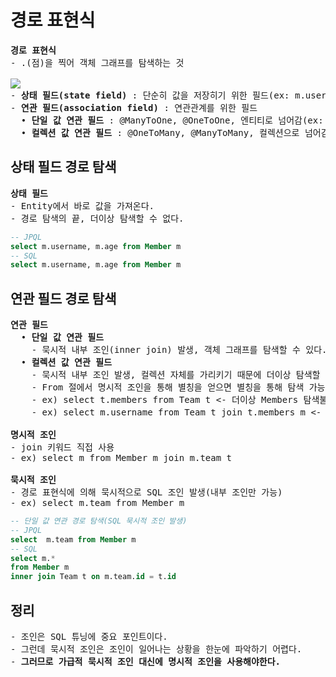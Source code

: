 # 경로 표현식
<pre>
<b>경로 표현식</b>
- .(점)을 찍어 객체 그래프를 탐색하는 것

<img src="https://github.com/RyuKyeongWoo/TIL/blob/main/SpringBootJPA/img/PathExpression.PNG"/>
- <b>상태 필드(state field)</b> : 단순히 값을 저장히기 위한 필드(ex: m.username)
- <b>연관 필드(association field)</b> : 연관관계를 위한 필드
  • <b>단일 값 연관 필드</b> : @ManyToOne, @OneToOne, 엔티티로 넘어감(ex: m.team)
  • <b>컬렉션 값 연관 필드</b> : @OneToMany, @ManyToMany, 컬렉션으로 넘어감(ex: t.members)
</pre>
## 상태 필드 경로 탐색
<pre>
<b>상태 필드</b>
- Entity에서 바로 값을 가져온다.
- 경로 탐색의 끝, 더이상 탐색할 수 없다.
</pre>
```sql
-- JPQL
select m.username, m.age from Member m
-- SQL
select m.username, m.age from Member m
```
## 연관 필드 경로 탐색
<pre>
<b>연관 필드</b>
  • <b>단일 값 연관 필드</b>
    - 묵시적 내부 조인(inner join) 발생, 객체 그래프를 탐색할 수 있다.
  • <b>컬렉션 값 연관 필드</b>
    - 묵시적 내부 조인 발생, 컬렉션 자체를 가리키기 때문에 더이상 탐색할 수 없다.
    - From 절에서 명시적 조인을 통해 별칭을 얻으면 별칭을 통해 탐색 가능하다.
    - ex) select t.members from Team t <- 더이상 Members 탐색불가(묵시적 조인 발생)
    - ex) select m.username from Team t join t.members m <- 명시적 조인을 사용하여 그래프 탐색

<b>명시적 조인</b>
- join 키워드 직접 사용
- ex) select m from Member m join m.team t

<b>묵시적 조인</b>
- 경로 표현식에 의해 묵시적으로 SQL 조인 발생(내부 조인만 가능)
- ex) select m.team from Member m
</pre>
```sql
-- 단일 값 연관 경로 탐색(SQL 묵시적 조인 발생)
-- JPQL
select  m.team from Member m
-- SQL
select m.* 
from Member m 
inner join Team t on m.team.id = t.id
```
## 정리
<pre>
- 조인은 SQL 튜닝에 중요 포인트이다.
- 그런데 묵시적 조인은 조인이 일어나는 상황을 한눈에 파악하기 어렵다.
- <b>그러므로 가급적 묵시적 조인 대신에 명시적 조인을 사용해야한다.</b>
</pre>